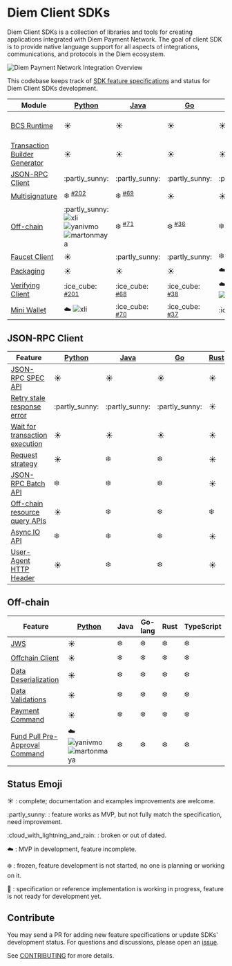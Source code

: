 # Diem Client SDKs

Diem Client SDKs is a collection of libraries and tools for creating applications integrated with Diem Payment Network.
The goal of client SDK is to provide native language support for all aspects of integrations, communications, and protocols in the Diem ecosystem.

![Diem Payment Network Integration Overview](overview.png)


This codebase keeps track of [SDK feature specifications](specs) and status for Diem Client SDKs development.


| Module                             | [Python][l1]                                    | [Java][l2]                        | [Go][l3]                          | [Rust][l4]            | [TypeScript][l5]              | [C#][l6]                  | [C++][l7]                           |
|------------------------------------|-------------------------------------------------|-----------------------------------|-----------------------------------|-----------------------|-------------------------------|---------------------------|-------------------------------------|
| [BCS Runtime][1]                   | :sunny:                                         | :sunny:                           | :sunny:                           | :sunny:               | :partly\_sunny: ![joelmarcey] | :sunny: ![joelmarcey]     | :sunny:                             |
| [Transaction Builder Generator][2] | :sunny:                                         | :sunny:                           | :sunny:                           | :sunny:               | :sunny: ![joelmarcey] | :sunny: ![joelmarcey] | :partly\_sunny:                     |
| [JSON-RPC Client][3]               | :partly\_sunny:                                 | :partly\_sunny:                   | :partly\_sunny:                   | :partly\_sunny:       | :partly\_sunny:               | :snowflake:               | :cloud\_with\_lightning\_and\_rain: |
| [Multisignature][4]                | :snowflake: <sup>[#202][p202]</sup>             | :snowflake: <sup>[#69][j69]</sup> | :sunny:                           | :sunny:               | :snowflake:                   | :snowflake:               | :snowflake:                         |
| [Off-chain][5]                     | :partly\_sunny: ![xli] ![yanivmo] ![martonmaya] | :snowflake: <sup>[#71][j71]</sup> | :snowflake: <sup>[#36][g36]</sup> | :snowflake:           | :snowflake:                   | :snowflake:               | :snowflake:                         |
| [Faucet Client][6]                 | :sunny:                                         | :partly\_sunny:                   | :partly\_sunny:                   | :snowflake:           | :partly\_sunny:               | :snowflake:               | :snowflake:                         |
| [Packaging][7]                     | :sunny:                                         | :sunny:                           | :sunny:                           | :cloud: ![bmwill]     | :snowflake:                   | :snowflake:               | :snowflake:                         |
| [Verifying Client][8]              | :ice\_cube: <sup>[#201][p201]</sup>             | :ice\_cube: <sup>[#68][j68]</sup> | :ice\_cube: <sup>[#38][g38]</sup> | :cloud: ![anomalroil] | :ice\_cube:                   | :ice\_cube:               | :ice\_cube:                         |
| [Mini Wallet][9]                   | :cloud: ![xli]                                  | :ice\_cube: <sup>[#70][j70]</sup> | :ice\_cube: <sup>[#37][g37]</sup> | :ice\_cube:           | :ice\_cube:                   | :ice\_cube:               | :ice\_cube:                         |


## JSON-RPC Client

| Feature                              | [Python][pjrc]  | [Java][jjrc]    | [Go][gjrc]      | [Rust][rjrc] | TypeScript  |
|--------------------------------------|-----------------|-----------------|-----------------|--------------|-------------|
| [JSON-RPC SPEC API][c1]              | :sunny:         | :sunny:         | :sunny:         | :sunny:      | :sunny:     |
| [Retry stale response error][c2]     | :partly\_sunny: | :partly\_sunny: | :partly\_sunny: | :sunny:      | :cloud:     |
| [Wait for transaction execution][c3] | :sunny:         | :sunny:         | :sunny:         | :sunny:      | :sunny:     |
| [Request strategy][c4]               | :sunny:         | :snowflake:     | :snowflake:     | :sunny:      | :snowflake: |
| [JSON-RPC Batch API][c5]             | :snowflake:     | :snowflake:     | :snowflake:     | :sunny:      | :snowflake: |
| [Off-chain resource query APIs][c6]  | :sunny:         | :snowflake:     | :snowflake:     | :snowflake:  | :snowflake: |
| [Async IO API][c7]                   | :snowflake:     | :snowflake:     | :snowflake:     | :sunny:      | :snowflake: |
| [User-Agent HTTP Header][c8]         | :sunny:         | :snowflake:     | :snowflake:     | :sunny:      | :snowflake: |


## Off-chain

| Feature                              | [Python][poff]                   | Java        | Go-lang     | Rust        | TypeScript  |
|--------------------------------------|----------------------------------|-------------|-------------|-------------|-------------|
| [JWS][o1]                            | :sunny:                          | :snowflake: | :snowflake: | :snowflake: | :snowflake: |
| [Offchain Client][o2]                | :sunny:                          | :snowflake: | :snowflake: | :snowflake: | :snowflake: |
| [Data Deserialization][o3]           | :sunny:                          | :snowflake: | :snowflake: | :snowflake: | :snowflake: |
| [Data Validations][o4]               | :sunny:                          | :snowflake: | :snowflake: | :snowflake: | :snowflake: |
| [Payment Command][o5]                | :sunny:                          | :snowflake: | :snowflake: | :snowflake: | :snowflake: |
| [Fund Pull Pre-Approval Command][o6] | :cloud: ![yanivmo] ![martonmaya] | :snowflake: | :snowflake: | :snowflake: | :snowflake: |


## Status Emoji

:sunny: : complete; documentation and examples improvements are welcome.

:partly\_sunny: : feature works as MVP, but not fully match the specification, need improvement.

:cloud\_with\_lightning\_and\_rain: : broken or out of dated.

:cloud: : MVP in development, feature incomplete.

:snowflake: : frozen, feature development is not started, no one is planning or working on it.

:ice_cube: : specification or reference implementation is working in progress, feature is not ready for development yet.

## Contribute

You may send a PR for adding new feature specifications or update SDKs' development status.
For questions and discussions, please open an [issue](https://github.com/diem/client-sdks/issues).

See [CONTRIBUTING](CONTRIBUTING.md) for more details.


[1]: specs/bcs_runtime.md
[2]: specs/transaction_builder_generator.md
[3]: #user-content-json-rpc-client
[4]: https://github.com/diem/diem/tree/master/specifications/crypto#multi-signatures
[5]: #user-content-off-chain
[6]: specs/faucet_client.md
[7]: specs/packaging.md
[8]: specs/verifying_client.md
[9]: specs/mini_wallet.md

[c1]: specs/json_rpc_client.md#user-content-json-rpc-spec-api
[c2]: specs/json_rpc_client.md#user-content-retry-stale-response-error
[c3]: specs/json_rpc_client.md#user-content-wait-for-transactoin-execution
[c4]: specs/json_rpc_client.md#user-content-request-strategy
[c5]: specs/json_rpc_client.md#user-content-json-rpc-batch-requests
[c6]: specs/json_rpc_client.md#user-content-off-chain-resource-query-apis
[c7]: specs/json_rpc_client.md#user-content-async-io
[c8]: specs/json_rpc_client.md#user-content-user-agent-http-header

[f1]: specs/faucet_client.md#user-content-mint-coins
[f2]: specs/faucet_client.md#user-content-create-dd-account

[o1]: specs/off_chain.md#user-content-jws
[o2]: specs/off_chain.md#user-content-offchain-client
[o3]: specs/off_chain.md#user-content-data-deserialization
[o4]: specs/off_chain.md#user-content-data-validations
[o5]: specs/off_chain.md#user-content-payment-command
[o6]: specs/off_chain.md#user-content-fund-pull-pre-approval-command

[l1]: https://github.com/diem/client-sdk-python
[l2]: https://github.com/diem/client-sdk-java
[l3]: https://github.com/diem/client-sdk-go
[l4]: https://github.com/diem/diem/tree/master/client
[l5]: https://github.com/diem/client-sdk-typescript
[l6]: https://github.com/diem/client-sdk-csharp
[l7]: https://github.com/diem/client-sdk-cplusplus

[poff]: https://github.com/diem/client-sdk-python/tree/master/src/diem/offchain

[pjrc]: https://github.com/diem/client-sdk-python/tree/master/src/diem/jsonrpc
[jjrc]: https://github.com/diem/client-sdk-java/tree/master/src/main/java/com/diem/jsonrpc
[gjrc]: https://github.com/diem/client-sdk-go/tree/master/diemclient
[rjrc]: https://github.com/diem/diem/tree/master/client/json-rpc

[xli]: https://github.com/xli.png?size=20 "@xli"
[bmwill]: https://github.com/bmwill.png?size=20 "@bmwill"
[anomalroil]: https://github.com/anomalroil.png?size=20 "@anomalroil"
[yanivmo]: https://github.com/yanivmo.png?size=20 "@yanivmo"
[martonmaya]: https://github.com/martonmaya.png?size=20 "@martonmaya"
[joelmarcey]: https://github.com/joelmarcey.png?size=20 "@joelmarcey"
[max]: https://github.com/CapCap.png?size=20 "@CapCap"

[p201]: https://github.com/diem/client-sdk-python/issues/201
[p202]: https://github.com/diem/client-sdk-python/issues/202

[j68]: https://github.com/diem/client-sdk-java/issues/68
[j69]: https://github.com/diem/client-sdk-java/issues/69
[j70]: https://github.com/diem/client-sdk-java/issues/70
[j71]: https://github.com/diem/client-sdk-java/issues/71

[g36]: https://github.com/diem/client-sdk-go/issues/36
[g37]: https://github.com/diem/client-sdk-go/issues/37
[g38]: https://github.com/diem/client-sdk-go/issues/38
